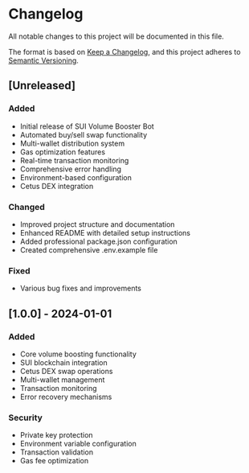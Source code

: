 # Changelog

All notable changes to this project will be documented in this file.

The format is based on [Keep a Changelog](https://keepachangelog.com/en/1.0.0/),
and this project adheres to [Semantic Versioning](https://semver.org/spec/v2.0.0.html).

## [Unreleased]

### Added
- Initial release of SUI Volume Booster Bot
- Automated buy/sell swap functionality
- Multi-wallet distribution system
- Gas optimization features
- Real-time transaction monitoring
- Comprehensive error handling
- Environment-based configuration
- Cetus DEX integration

### Changed
- Improved project structure and documentation
- Enhanced README with detailed setup instructions
- Added professional package.json configuration
- Created comprehensive .env.example file

### Fixed
- Various bug fixes and improvements

## [1.0.0] - 2024-01-01

### Added
- Core volume boosting functionality
- SUI blockchain integration
- Cetus DEX swap operations
- Multi-wallet management
- Transaction monitoring
- Error recovery mechanisms

### Security
- Private key protection
- Environment variable configuration
- Transaction validation
- Gas fee optimization

